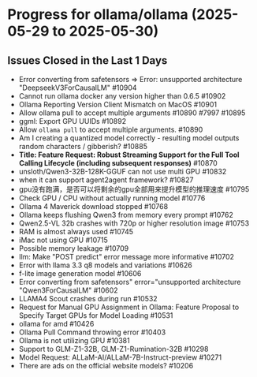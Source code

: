 # Progress for ollama/ollama (2025-05-29 to 2025-05-30)


## Issues Closed in the Last 1 Days
- Error converting from safetensors => Error: unsupported architecture "DeepseekV3ForCausalLM" #10904
- Cannot run ollama docker any version higher than 0.6.5 #10902
- Ollama Reporting Version Client Mismatch on MacOS #10901
- Allow ollama pull to accept multiple arguments #10890 #7997 #10895
- ggml: Export GPU UUIDs #10892
- Allow `ollama pull` to accept multiple arguments. #10890
- Am I creating a quantized model correctly - resulting model outputs random characters / gibberish? #10885
- **Title: Feature Request: Robust Streaming Support for the Full Tool Calling Lifecycle (including subsequent responses)** #10870
- unsloth/Qwen3-32B-128K-GGUF can not use multi GPU #10832
- when it can support agent2agent framework? #10827
- gpu没有跑满，是否可以将剩余的gpu全部用来提升模型的推理速度 #10795
- Check GPU / CPU without actually running model #10776
- Ollama 4 Maverick download stopped #10768
- Ollama keeps flushing Qwen3 from memory every prompt #10762
- Qwen2.5-VL 32b crashes with 720p or higher resolution image #10753
- RAM is almost always used #10745
- iMac not using GPU #10715
- Possible memory leakage #10709
- llm: Make "POST predict" error message more informative #10702
- Error with llama 3.3 q8 models and variations #10626
- f-lite image generation model #10606
- Error converting from safetensors" error="unsupported architecture "Qwen3ForCausalLM" #10602
- LLAMA4 Scout crashes during run #10532
- Request for Manual GPU Assignment in Ollama: Feature Proposal to Specify Target GPUs for Model Loading #10531
- ollama for amd #10426
- Ollama Pull Command throwing error #10403
- Ollama is not utilizing GPU #10381
- Support to GLM-Z1-32B, GLM-Z1-Rumination-32B #10298
- Model Request: ALLaM-AI/ALLaM-7B-Instruct-preview #10271
- There are ads on the official website models? #10206
